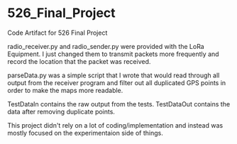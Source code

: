 # 526_Final_Project
Code Artifact for 526 Final Project

radio_receiver.py and radio_sender.py were provided with the LoRa Equipment. I just changed them to transmit packets more frequently and record the location that the packet was received.

parseData.py was a simple script that I wrote that would read through all output from the receiver program and filter out all duplicated GPS points in order to make the maps more readable.

TestDataIn contains the raw output from the tests. TestDataOut contains the data after removing duplicate points.

This project didn't rely on a lot of coding/implementation and instead was mostly focused on the experimentaion side of things.
